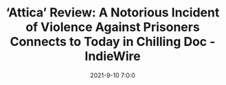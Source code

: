 ---
"title": "‘Attica’ Review: A Notorious Incident of Violence Against Prisoners Connects to Today in Chilling Doc - IndieWire"
"date": "2021-9-10 7:0:0"
"feed_name": "GOOGLENEWSINDUSTRIAL"
"feed_website": "https://news.google.com/search?q=industrial%2Bincident&hl=en-US&gl=US&ceid=US:en"
"feed_rss": "https://news.google.com/rss/search?q=industrial%2Bincident&hl=en-US&gl=US&ceid=US:en"
"link": "https://www.indiewire.com/2021/09/attica-review-documentary-1234663396/"
"file": "_posts/2021-1-1-43b29f2455ed0c38b4df596f896d3d75a3cdc070.md"
"accident": "1"
"drilling": "0"
"dead": "0"
"injured": "0"
---